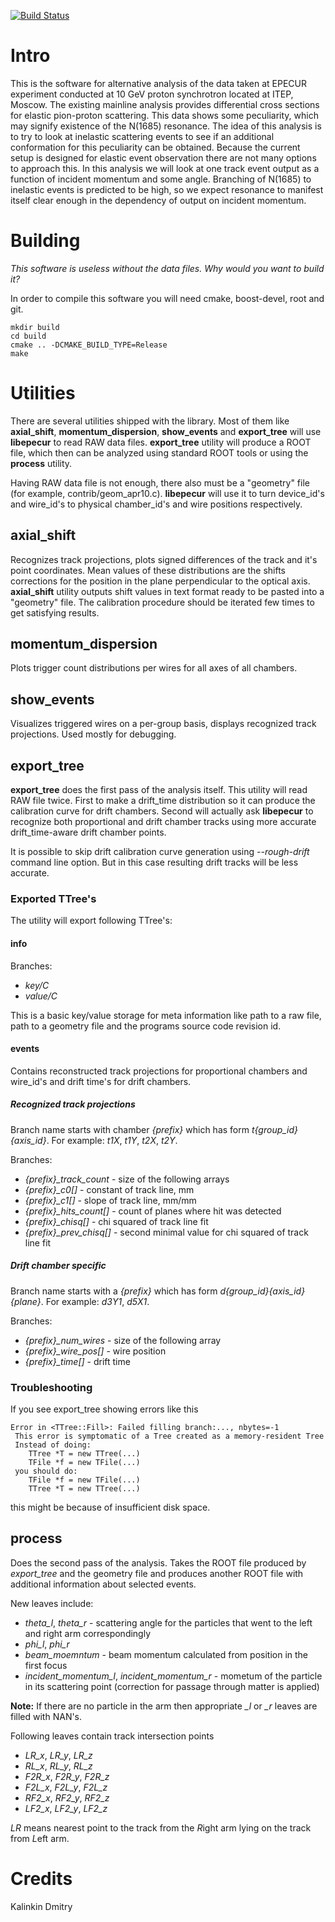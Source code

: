 [![Build Status](https://travis-ci.org/veprbl/libepecur.png?branch=master)](https://travis-ci.org/veprbl/libepecur)

Intro
=====

This is the software for alternative analysis of the data taken at EPECUR
experiment conducted at 10 GeV proton synchrotron located at ITEP,
Moscow. The existing mainline analysis provides differential cross sections
for elastic pion-proton scattering. This data shows some peculiarity, which may
signify existence of the N(1685) resonance. The idea of this analysis is to try
to look at inelastic scattering events to see if an additional conformation for
this peculiarity can be obtained. Because the current setup is designed for
elastic event observation there are not many options to approach this. In this
analysis we will look at one track event output as a function of incident
momentum and some angle. Branching of N(1685) to inelastic events is predicted
to be high, so we expect resonance to manifest itself clear enough in the
dependency of output on incident momentum.

Building
========

*This software is useless without the data files. Why would you want to build it?*

In order to compile this software you will need cmake, boost-devel, root and git.

    mkdir build
    cd build
    cmake .. -DCMAKE_BUILD_TYPE=Release
    make

Utilities
=========

There are several utilities shipped with the library. Most of them like
**axial\_shift**, **momentum\_dispersion**, **show\_events** and
**export\_tree** will use **libepecur** to read RAW data files.
**export\_tree** utility will produce a ROOT file, which then can be
analyzed using standard ROOT tools or using the **process** utility.

Having RAW data file is not enough, there also must be a "geometry" file (for
example, contrib/geom_apr10.c). **libepecur** will use it to turn device_id's
and wire_id's to physical chamber_id's and wire positions respectively.

axial_shift
-----------

Recognizes track projections, plots signed differences of the track and it's point
coordinates. Mean values of these distributions are the shifts corrections for the
position in the plane perpendicular to the optical axis. **axial\_shift** utility
outputs shift values in text format ready to be pasted into a "geometry" file.
The calibration procedure should be iterated few times to get satisfying results.

momentum_dispersion
-------------------

Plots trigger count distributions per wires for all axes of all chambers.

show_events
-----------

Visualizes triggered wires on a per-group basis, displays recognized track projections.
Used mostly for debugging.

export_tree
-----------

**export\_tree** does the first pass of the analysis itself. This utility will
read RAW file twice. First to make a drift\_time distribution so it can produce
the calibration curve for drift chambers. Second will actually ask **libepecur**
to recognize both proportional and drift chamber tracks using more accurate
drift\_time-aware drift chamber points.

It is possible to skip drift calibration curve generation using *--rough-drift*
command line option. But in this case resulting drift tracks will be less accurate.

### Exported TTree's

The utility will export following TTree's:

#### info

Branches:

* *key/C*
* *value/C*

This is a basic key/value storage for meta information like path to a raw file,
path to a geometry file and the programs source code revision id.

#### events

Contains reconstructed track projections for proportional chambers and wire\_id's
and drift time's for drift chambers.

##### Recognized track projections

Branch name starts with chamber *{prefix}* which has form *t{group_id}{axis_id}*.
For example: *t1X*, *t1Y*, *t2X*, *t2Y*.

Branches:

* *{prefix}\_track\_count* - size of the following arrays
* *{prefix}\_c0[]* - constant of track line, mm
* *{prefix}\_c1[]* - slope of track line, mm/mm
* *{prefix}\_hits\_count[]* - count of planes where hit was detected
* *{prefix}\_chisq[]* - chi squared of track line fit
* *{prefix}\_prev\_chisq[]* - second minimal value for chi squared of track line fit

##### Drift chamber specific

Branch name starts with a *{prefix}* which has form *d{group_id}{axis_id}{plane}*.
For example: *d3Y1*, *d5X1*.

Branches:

* *{prefix}\_num_wires* - size of the following array
* *{prefix}\_wire_pos[]* - wire position
* *{prefix}\_time[]* - drift time

### Troubleshooting

If you see export_tree showing errors like this

    Error in <TTree::Fill>: Failed filling branch:..., nbytes=-1
     This error is symptomatic of a Tree created as a memory-resident Tree
     Instead of doing:
        TTree *T = new TTree(...)
        TFile *f = new TFile(...)
     you should do:
        TFile *f = new TFile(...)
        TTree *T = new TTree(...)

this might be because of insufficient disk space.

process
-------

Does the second pass of the analysis. Takes the ROOT file produced by
*export_tree* and the geometry file and produces another ROOT file with
additional information about selected events.

New leaves include:

* *theta\_l*, *theta\_r* - scattering angle for the particles that went to the left and right arm correspondingly
* *phi\_l*, *phi\_r*
* *beam\_moemntum* - beam momentum calculated from position in the first focus
* *incident\_momentum\_l*, *incident\_momentum\_r* - mometum of the particle in its scattering point (correction for passage through matter is applied)

**Note:** If there are no particle in the arm then appropriate *\_l* or *\_r* leaves are filled with NAN's.

Following leaves contain track intersection points

* *LR\_x*, *LR\_y*, *LR\_z*
* *RL\_x*, *RL\_y*, *RL\_z*
* *F2R\_x*, *F2R\_y*, *F2R\_z*
* *F2L\_x*, *F2L\_y*, *F2L\_z*
* *RF2\_x*, *RF2\_y*, *RF2\_z*
* *LF2\_x*, *LF2\_y*, *LF2\_z*

*LR* means nearest point to the track from the *R*ight arm lying on the track from *L*eft arm.

Credits
=======

Kalinkin Dmitry
